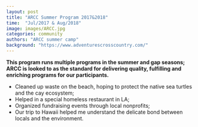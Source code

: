 ```yaml
---
layout: post
title: "ARCC Summer Program 2017&2018"
time:  "Jul/2017 & Aug/2018"
image: images/ARCC.jpg
categories: community
authors: "ARCC summer camp"
background: "https://www.adventurescrosscountry.com/"
---
```

**This program runs multiple programs in the summer and gap seasons; ARCC is looked to as the standard for delivering quality, fulfilling and enriching programs for our participants.**

- Cleaned up waste on the beach, hoping to protect the native sea turtles and the cay ecosystem; 
- Helped in a special homeless restaurant in LA; 
- Organized fundraising events through local nonprofits; 
- Our trip to Hawaii helped me understand the delicate bond between locals and the environment.
